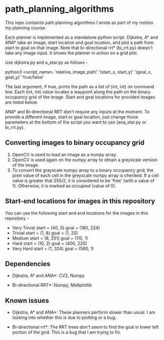 # path_planning_algorithms
This repo containts path planning algorithms I wrote as part of my motion my planning course.

Each planner is implemented as a standalone python script. Dijkstra, A* and ANA* take an image, start location and goal location, and plot a path from start to goal on that image. Note that bi-directional rrt* (bi_rrt.py) doesn't take any image input. It shows the planner in action on a grid plot.

Use dijkstra.py and a_star.py as follows - 

python3 <script_name> 'relative_image_path' '(start_x, start_y)' '(goal_x, goal_y)' 'true/false'

The last argument, if true, prints the path as a list of (int, int) on command line. Each (int, int) value locates a waypoint along the path on the binary occupancy grid of the image. Start and goal locations for provided images are listed below.

ANA* and Bi-directional RRT don't require any inputs at the moment. To provide a different image, start or goal location, just change those parameters at the bottom of the script you want to use (ana_star.py or bi_rrt.py).

## Converting images to binary occupancy grid

1. OpenCV is used to load an image as a numpy array.
2. OpenCV is used again on the numpy array to obtain a greyscale version of the image.
3. To convert the grayscale numpy array to a binary occupancy grid, the pixel value of each cell in the greyscale numpy array is checked. If a cell value is greater that 255/2, it is considered to be 'free' (with a value of 1). Otherwise, it is marked as occupied (value of 0).

## Start-end locations for images in this repository

You can use the following start and end locations for the images in this repository -

- Very Trivial
    start = (40, 0) 
    goal = (180, 224)
- Trivial
    start = (1, 8)
    goal = (1, 20)
- Medium
    start = (8, 201)
    goal = (110, 1)
- Hard
    start = (10, 2)
    goal = (400, 220)
- Very Hard
    start = (1, 324)
    goal = (580, 1)

## Dependencies

- Dijkstra, A* and ANA*: CV2, Numpy

- Bi-directional RRT*: Numpy, Matlplotlib

## Known issues

- Dijkstra, A* and ANA*: These planners perform slower than usual. I am looking into whether this is due to plotting or a bug.

- Bi-directional rrt*: The RRT trees don't seem to find the goal in lower left portion of the grid. This is a bug that I am trying to fix.